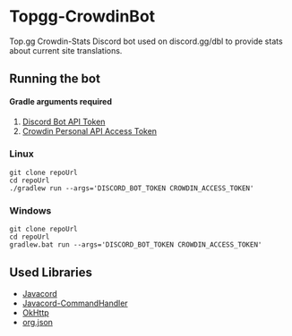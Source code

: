 
# Topgg-CrowdinBot

Top.gg Crowdin-Stats Discord bot used on discord.gg/dbl to provide stats about current site translations.

## Running the bot

#### Gradle arguments required

1. [Discord Bot API Token](https://discord.com/developers)
2. [Crowdin Personal API Access Token](https://crowdin.com/settings#api-key)


### Linux

    git clone repoUrl
    cd repoUrl
    ./gradlew run --args='DISCORD_BOT_TOKEN CROWDIN_ACCESS_TOKEN'
    
### Windows

    git clone repoUrl
    cd repoUrl
    gradlew.bat run --args='DISCORD_BOT_TOKEN CROWDIN_ACCESS_TOKEN'

## Used Libraries
- [Javacord](https://github.com/Javacord/Javacord)
- [Javacord-CommandHandler](https://github.com/Hopeful-Developers/Javacord-CommandHandler)
- [OkHttp](https://github.com/square/okhttp)
- [org.json](https://github.com/stleary/JSON-java)
